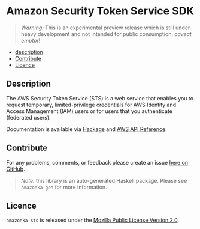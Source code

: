 # Amazon Security Token Service SDK

> _Warning:_ This is an experimental preview release which is still under heavy development and not intended for public consumption, _caveat emptor_!

* [description](#description)
* [Contribute](#contribute)
* [Licence](#licence)

## Description

The AWS Security Token Service (STS) is a web service that enables you to request temporary, limited-privilege credentials for AWS Identity and Access Management (IAM) users or for users that you authenticate (federated users).

Documentation is available via [Hackage](http://hackage.haskell.org/package/amazonka-sts)
and [AWS API Reference](http://docs.aws.amazon.com/STS/latest/APIReference/Welcome.html).


## Contribute

For any problems, comments, or feedback please create an issue [here on GitHub](https://github.com/brendanhay/amazonka/issues).

> _Note:_ this library is an auto-generated Haskell package. Please see `amazonka-gen` for more information.


## Licence

`amazonka-sts` is released under the [Mozilla Public License Version 2.0](http://www.mozilla.org/MPL/).
